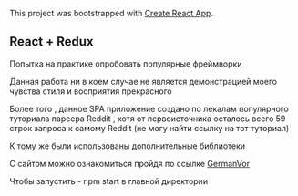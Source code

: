 This project was bootstrapped with [Create React App](https://github.com/facebook/create-react-app).

## React + Redux 

Попытка на практике опробовать популярные фреймворки 

Данная работа ни в коем случае не является демонстрацией моего чувства стиля и восприятия прекрасного 

Более того , данное SPA приложение создано по лекалам популярного туториала парсера Reddit , хотя от первоисточника осталось всего 59 строк запроса к самому Reddit (не могу найти ссылку на тот туториал)

К тому же  были использованы дополнительные библиотеки 

С сайтом можно ознакомиться пройдя по ссылке [GermanVor](https://reddit-simple-parcer.netlify.com)

Чтобы запустить - npm start в главной директории 
